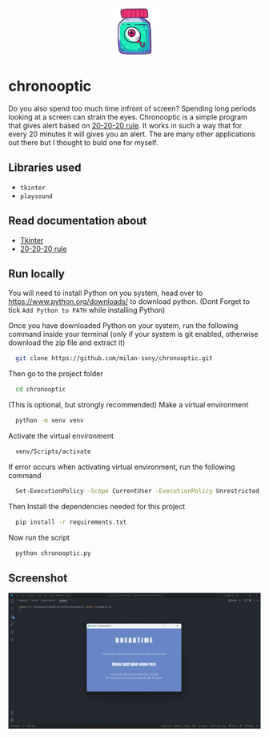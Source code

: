 <p align="center">
    <img width="100" src="icon.png" alt="Icon">
</p>

# chronooptic

Do you also spend too much time infront of screen? Spending long periods looking at a screen can strain the eyes. Chronooptic is a simple program that gives alert based on <a href = "https://www.healthline.com/health/eye-health/20-20-20-rule">20-20-20 rule</a>. It works in such a way that for every 20 minutes it will gives you an alert. The are many other applications out there but I thought to buld one for myself.

## Libraries used

- `tkinter`
- `playsound`

## Read documentation about

- <a href = "https://docs.python.org/3/library/tkinter.html">Tkinter</a>
- <a href = "https://www.healthline.com/health/eye-health/20-20-20-rule">20-20-20 rule</a>

## Run locally

You will need to install Python on you system, head over to https://www.python.org/downloads/ to download python.
(Dont Forget to tick `Add Python to PATH` while installing Python)

Once you have downloaded Python on your system, 
run the following command inside your terminal (only if your system is git enabled, otherwise download the zip file and extract it)

```bash
  git clone https://github.com/milan-sony/chronooptic.git
```

Then go to the project folder

```bash
  cd chronooptic
```

(This is optional, but strongly recommended) Make a virtual environment

```bash
  python -m venv venv
```

Activate the virtual environment

```bash
  venv/Scripts/activate
```

If error occurs when activating virtual environment, run the following command

```bash
  Set-ExecutionPolicy -Scope CurrentUser -ExecutionPolicy Unrestricted
```

Then Install the dependencies needed for this project

```bash
  pip install -r requirements.txt
```

Now run the script

```bash
  python chronooptic.py
```

## Screenshot

<img src="Screenshot.png">
